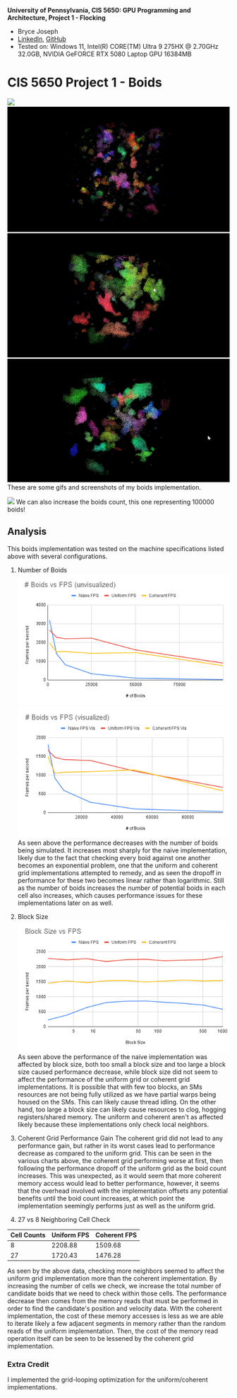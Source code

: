 **University of Pennsylvania, CIS 5650: GPU Programming and Architecture,
Project 1 - Flocking**

* Bryce Joseph
* [LinkedIn](https://www.linkedin.com/in/brycejoseph/), [GitHub](https://github.com/brycej217)
* Tested on: Windows 11, Intel(R) CORE(TM) Ultra 9 275HX @ 2.70GHz 32.0GB, NVIDIA GeFORCE RTX 5080 Laptop GPU 16384MB

# CIS 5650 Project 1 - Boids
![](images/gif1.gif)
![](images/boids.png)
![](images/boids2.png)
![](images/boids3.png)
These are some gifs and screenshots of my boids implementation.

![](images/gif2.gif)
We can also increase the boids count, this one representing 100000 boids!

## Analysis
This boids implementation was tested on the machine specifications listed above with several configurations.

1. Number of Boids
![](images/chart1.png)
![](images/chart2.png)
As seen above the performance decreases with the number of boids being simulated. It increases most sharply for the naive implementation, likely due to the fact that checking every boid against one another becomes an exponential problem, 
one that the uniform and coherent grid implementations attempted to remedy, and as seen the dropoff in performance for these two becomes linear rather than logarithmic. Still as the number of boids increases the number of potential boids in 
each cell also increases, which causes performance issues for these implementations later on as well.

2. Block Size
![](images/chart3.png)
As seen above the performance of the naive implementation was affected by block size, both too small a block size and too large a block size caused performance decrease, while block size did not seem to affect the performance of the uniform grid 
or coherent grid implementations. It is possible that with few too blocks, an SMs resources are not being fully utilized as we have partial warps being housed on the SMs. This can likely cause thread idling. On the other hand, too large a block size 
can likely cause resources to clog, hogging registers/shared memory. The uniform and coherent aren't as affected likely because these implementations only check local neighbors.

3. Coherent Grid Performance Gain
The coherent grid did not lead to any performance gain, but rather in its worst cases lead to performance decrease as compared to the uniform grid. This can be seen in the various charts above, the coherent grid performing worse at first, 
then following the performance dropoff of the uniform grid as the boid count increases. This was unexpected, as it would seem that more coherent memory access would lead to better performance, however, it seems that the overhead involved with 
the implementation offsets any potential benefits until the boid count increases, at which point the implementation seemingly performs just as well as the uniform grid.

4. 27 vs 8 Neighboring Cell Check

| Cell Counts | Uniform FPS | Coherent FPS |
|-------------|-------------|--------------|
| 8           | 2208.88     | 1509.68      |
| 27          | 1720.43     | 1476.28      |

As seen by the above data, checking more neighbors seemed to affect the uniform grid implementation more than the coherent implementation. By increasing the number of cells we check, we increase the total number of candidate boids that we need to check 
within those cells. The performance decrease then comes from the memory reads that must be performed in order to find the candidate's position and velocity data. With the coherent implementation, the cost of these memory accesses is less as we are able to 
iterate likely a few adjacent segments in memory rather than the random reads of the uniform implementation. Then, the cost of the memory read operation itself can be seen to be lessened by the coherent grid implementation.

### Extra Credit
I implemented the grid-looping optimization for the uniform/coherent implementations.